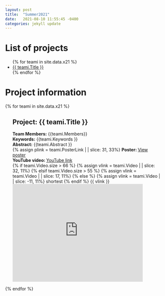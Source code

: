 ```yaml
---
layout: post
title:  "Summer2021"
date:   2021-08-10 11:55:45 -0400
categories: jekyll update
---
```


# List of projects
<ul>
{% for teami in site.data.x21 %}
  <li>
    <a href="#{{ teami.Title }}">
      {{ teami.Title }}
    </a>
  </li>
{% endfor %}
</ul>

# Project information

<!-- loop through each team's data from CSV file as teami -->
<!-- CSV file should be saved to _data folder. Ex: _data/test.csv -->
{% for teami in site.data.x21 %}
  <ul>
  <p id="{{ teami.Title }}"></p> <!-- Create a link to this section of the page -->
  <h2> Project: {{ teami.Title }}</h2>
    <b>Team Members:</b> {{teami.Members}}<br>
    <b>Keywords:</b> {{teami.Keywords }}<br>
    <b>Abstract:</b> {{teami.Abstract }}<br>  
      <!-- G Drive embedding link embedding: assume that last 11 chars are the poster id and use that to create an embed link -->
      <!-- docs: https://shopify.github.io/liquid/filters/remove/  <iframe src="https://drive.google.com/file/d/1EaLJKyy3YoeM4QXYlmelszWQW5vxq0Tu/preview" width="640" height="480" allow="autoplay"></iframe> -->
      <!--  {% assign plink = teami.PosterLink  | | slice: 31, 33%}
      <iframe width="420" height="280" src="https://drive.google.com/file/d/{{ plink }}/preview"  frameborder="0" allowfullscreen></iframe><br> -->
   {% assign plink = teami.PosterLink  | | slice: 31, 33%}
  <b> Poster: </b><a href="https://drive.google.com/file/d/{{ plink }}/preview">View poster</a><br>
  <b> YouTube video: </b><a href="{{ teami.Video }}">YouTube link</a><br>
      <!-- Youtube link embedding: 2 types of links; short or long. assume that last 11 chars are the video id and use that to create an embed link -->
  {% if teami.Video.size  > 66 %} <!-- long link https://www.youtube.com/watch?v=SwM7H5COSSs&list=PLsqlXhATSJkp5CmZDWTNk9t0ElRE17 -->
    {% assign vlink = teami.Video | | slice: 32, 11%}
  {% elsif teami.Video.size  > 55 %} <!-- shorter link https://youtu.be/iF7nXLr9uDQ?list=PLsqlXhATSJkp5CmZDWTNk9t0ElRE17 -->
    {% assign vlink = teami.Video | | slice: 17, 11%}
  {% else %} <!-- shortest link https://www.youtube.com/watch?v=MXdtWJcmays -->
    {% assign vlink = teami.Video | | slice: -11, 11%}
      shortest
  {% endif %}
  {{ vlink }}
       <iframe width="420" height="315" src="https://www.youtube.com/embed/{{ vlink }}"  frameborder="0" allowfullscreen></iframe><br>

  
   </ul>
{% endfor %}


